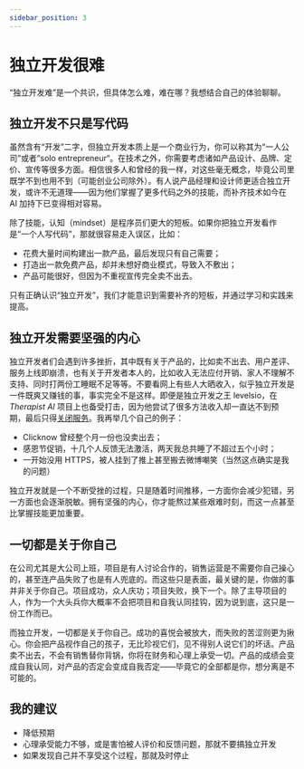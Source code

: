 ```yaml
---
sidebar_position: 3
---
```


# 独立开发很难

“独立开发难”是一个共识，但具体怎么难，难在哪？我想结合自己的体验聊聊。

## 独立开发不只是写代码

虽然含有“开发”二字，但独立开发本质上是一个商业行为，你可以称其为“一人公司”或者“solo entrepreneur“。在技术之外，你需要考虑诸如产品设计、品牌、定价、宣传等很多方面。相信很多人和曾经的我一样，对这些毫无概念，毕竟公司里既学不到也用不到（可能创业公司除外）。有人说产品经理和设计师更适合独立开发，或许不无道理——因为他们掌握了更多代码之外的技能，而补齐技术如今在 AI 加持下已变得相对容易。

除了技能，认知（mindset）是程序员们更大的短板。如果你把独立开发看作是“一个人写代码”，那就很容易走入误区，比如：

- 花费大量时间构建出一款产品，最后发现只有自己需要；
- 打造出一款免费产品，却并未想好商业模式，导致入不敷出；
- 产品可能很好，但因为不重视宣传完全卖不出去。

只有正确认识“独立开发”，我们才能意识到需要补齐的短板，并通过学习和实践来提高。

## 独立开发需要坚强的内心

独立开发者们会遇到许多挫折，其中既有关于产品的，比如卖不出去、用户差评、服务上线即崩溃，也有关于开发者本人的，比如收入无法应付开销、家人不理解不支持、同时打两份工睡眠不足等等。不要看网上有些人大晒收入，似乎独立开发是一件既爽又赚钱的事，事实完全不是这样。即便是独立开发之王 levelsio，在 *Therapist AI* 项目上也备受打击，因为他尝试了很多方法收入却一直达不到预期，最后只得[关闭服务](https://x.com/levelsio/status/1828754179424174461)。我再举几个自己的例子：

- Clicknow 曾经整个月一份也没卖出去；
- 感恩节促销，十几个人反馈无法激活，两天我总共睡了不超过五个小时；
- 一开始没用 HTTPS，被人挂到了推上甚至搬去微博嘲笑（当然这点确实是我的问题）

独立开发就是一个不断受挫的过程，只是随着时间推移，一方面你会减少犯错，另一方面也会逐渐脱敏。拥有坚强的内心，你才能熬过某些艰难时刻，而这一点甚至比掌握技能更加重要。

## 一切都是关于你自己

在公司尤其是大公司上班，项目是有人讨论合作的，销售运营是不需要你自己操心的，甚至连产品失败了也是有人兜底的。而这些只是表面，最关键的是，你做的事并非关于你自己。项目成功，众人庆功；项目失败，换下一个。除了主导项目的人，作为一个大头兵你大概率不会把项目和自我认同挂钩，因为说到底，这只是一份工作而已。

而独立开发，一切都是关于你自己。成功的喜悦会被放大，而失败的苦涩则更为揪心。你会把产品视作自己的孩子，无比珍视它们，见不得别人说它们的坏话。产品卖不出去，不会有销售替你背锅，你将在财务和心理上承受一切。产品的成绩会变成自我认同，对产品的否定会变成自我否定——毕竟它的全部都是你，想分离是不可能的。

## 我的建议

- 降低预期
- 心理承受能力不够，或是害怕被人评价和反馈问题，那就不要搞独立开发
- 如果发现自己并不享受这个过程，那就及时停止
